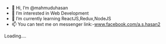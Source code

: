 - 👋 Hi, I’m @mahmuduhasan
- 👀 I’m interested in Web Development
- 🌱 I’m currently learning ReactJS,Redux,NodeJS
- 📫 You can text me on messenger link:-www.facebook.com/a.s.hasan2

Loading....
